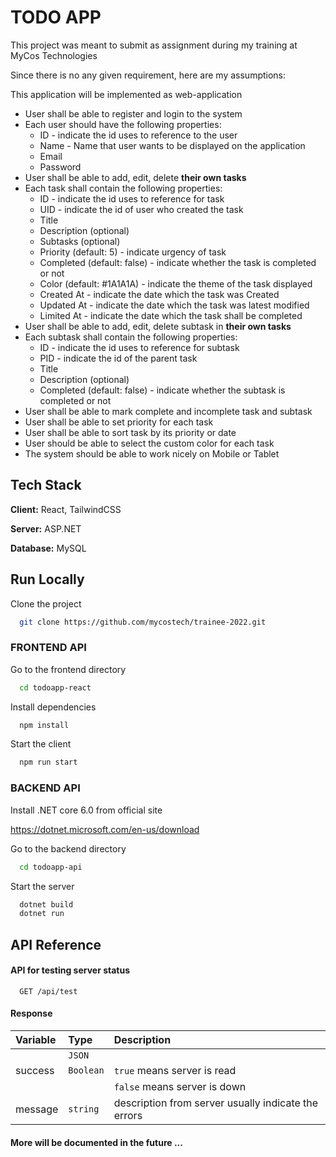 
# TODO APP

This project was meant to submit as assignment during my training at MyCos Technologies

Since there is no any given requirement, here are my assumptions:

This application will be implemented as web-application

-   User shall be able to register and login to the system
-   Each user should have the following properties:
    * ID - indicate the id uses to reference to the user
    * Name - Name that user wants to be displayed on the application
    * Email
    * Password
-   User shall be able to add, edit, delete **their own tasks**
-   Each task shall contain the following properties:
    * ID - indicate the id uses to reference for task
    * UID - indicate the id of user who created the task
    * Title
    * Description (optional)
    * Subtasks (optional)
    * Priority (default: 5) - indicate urgency of task
    * Completed (default: false) - indicate whether the task is completed or not
    * Color (default: #1A1A1A) - indicate the theme of the task displayed
    * Created At - indicate the date which the task was Created
    * Updated At - indicate the date which the task was latest modified
    * Limited At - indicate the date which the task shall be completed
-   User shall be able to add, edit, delete subtask in **their own tasks**
-   Each subtask shall contain the following properties:
    * ID - indicate the id uses to reference for subtask
    * PID - indicate the id of the parent task
    * Title 
    * Description (optional)
    * Completed (default: false) - indicate whether the subtask is completed or not
-   User shall be able to mark complete and incomplete task and subtask
-   User shall be able to set priority for each task
-   User shall be able to sort task by its priority or date
-   User should be able to select the custom color for each task
-   The system should be able to work nicely on Mobile or Tablet
## Tech Stack

**Client:** React, TailwindCSS

**Server:** ASP.NET

**Database:** MySQL


## Run Locally

Clone the project

```bash
  git clone https://github.com/mycostech/trainee-2022.git
```

### FRONTEND API

Go to the frontend directory

```bash
  cd todoapp-react
```

Install dependencies

```bash
  npm install
```

Start the client

```bash
  npm run start
```

### BACKEND API

Install .NET core 6.0 from official site

https://dotnet.microsoft.com/en-us/download

Go to the backend directory

```bash
  cd todoapp-api
```

Start the server

```bash
  dotnet build
  dotnet run
```


## API Reference

#### API for testing server status

```http
  GET /api/test
```

#### Response

| Variable | Type     | Description                       |
| :------- | :------- | :-------------------------------- |
|          | `JSON`   |                                   |
| success  | `Boolean`| `true` means server is read       |
|          |          | `false` means server is down      |
| message  | `string` | description from server usually indicate the errors |


#### More will be documented in the future ...



